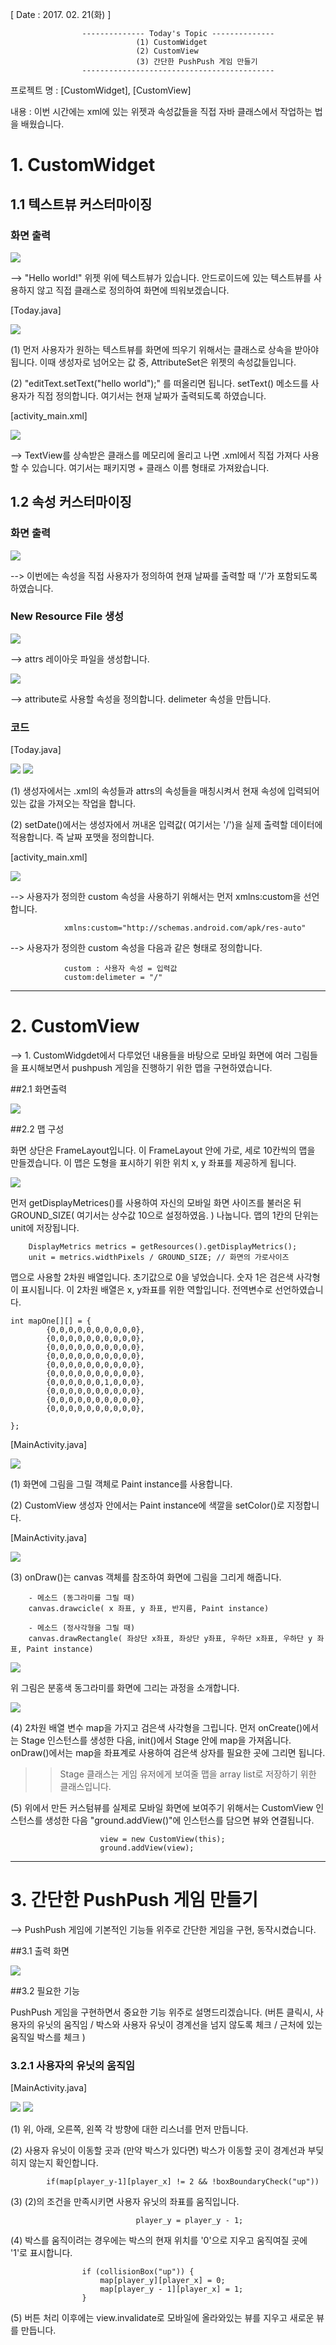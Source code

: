 [ Date : 2017. 02. 21(화) ]

					-------------- Today's Topic --------------
								(1) CustomWidget
								(2) CustomView
								(3) 간단한 PushPush 게임 만들기
					-------------------------------------------

 프로젝트 명 : [CustomWidget], [CustomView]

 내용 : 이번 시간에는 xml에 있는 위젯과 속성값들을 직접 자바 클래스에서 작업하는 법을 배웠습니다.


# 1. CustomWidget


## 1.1 텍스트뷰 커스터마이징


### 화면 출력

![](http://i.imgur.com/gtInKBI.png )

--> "Hello world!" 위젯 위에 텍스트뷰가 있습니다. 안드로이드에 있는 텍스트뷰를 사용하지 않고 직접 클래스로 정의하여 화면에 띄워보겠습니다.




[Today.java]

![](http://i.imgur.com/nL5wvl4.png)

(1) 먼저 사용자가 원하는 텍스트뷰를 화면에 띄우기 위해서는 클래스로 상속을 받아야 됩니다.
이때 생성자로 넘어오는 값 중, AttributeSet은 위젯의 속성값들입니다.

(2) "editText.setText("hello world");" 를 떠올리면 됩니다. setText() 메소드를 사용자가 직접 정의합니다. 여기서는 현재 날짜가 출력되도록 하였습니다.



[activity_main.xml]

![](http://i.imgur.com/CIFTc69.png)

--> TextView를 상속받은 클래스를 메모리에 올리고 나면 .xml에서 직접 가져다 사용할 수 있습니다. 여기서는 패키지명 + 클래스 이름 형태로 가져왔습니다.

## 1.2 속성 커스터마이징

### 화면 출력

![](http://i.imgur.com/aT4ehFm.png)

--> 이번에는 속성을 직접 사용자가 정의하여 현재 날짜를 출력할 때 '/'가 포함되도록 하였습니다.

### New Resource File 생성

![](http://i.imgur.com/Jbn8Gzq.png)

--> attrs 레이아웃 파일을 생성합니다.


![](http://i.imgur.com/ygWwbHO.png)

--> attribute로 사용할 속성을 정의합니다. delimeter 속성을 만듭니다.

### 코드

[Today.java]

![](http://i.imgur.com/fv6qF17.png)
![](http://i.imgur.com/1EqFXUA.png)

(1) 생성자에서는 .xml의 속성들과 attrs의 속성들을 매칭시켜서 현재 속성에 입력되어 있는 값을 가져오는 작업을 합니다.

(2) setDate()에서는 생성자에서 꺼내온 입력값( 여기서는 '/')을 실제 출력할 데이터에 적용합니다. 즉 날짜 포맷을 정의합니다.


[activity_main.xml]

![](http://i.imgur.com/djG2mGG.png)

--> 사용자가 정의한 custom 속성을 사용하기 위해서는 먼저 xmlns:custom을 선언합니다.

				xmlns:custom="http://schemas.android.com/apk/res-auto"

--> 사용자가 정의한 custom 속성을 다음과 같은 형태로 정의합니다.

				custom : 사용자 속성 = 입력값
				custom:delimeter = "/"

--------------------------------------------

# 2. CustomView

--> 1. CustomWidgdet에서 다루었던 내용들을 바탕으로 모바일 화면에 여러 그림들을 표시해보면서 pushpush 게임을 진행하기 위한 맵을 구현하였습니다.

##2.1 화면출력

![](http://i.imgur.com/gs5twcJ.png)

##2.2 맵 구성

화면 상단은 FrameLayout입니다. 이 FrameLayout 안에 가로, 세로 10칸씩의 맵을 만들겠습니다. 이 맵은 도형을 표시하기 위한 위치 x, y 좌표를 제공하게 됩니다.

![](http://i.imgur.com/RyEGWt1.png)

먼저 getDisplayMetrices()를 사용하여 자신의 모바일 화면 사이즈를 불러온 뒤 GROUND_SIZE( 여기서는 상수값 10으로 설정하였음. ) 나눕니다. 맵의 1칸의 단위는 unit에 저장됩니다.


        DisplayMetrics metrics = getResources().getDisplayMetrics();
        unit = metrics.widthPixels / GROUND_SIZE; // 화면의 가로사이즈

맵으로 사용할 2차원 배열입니다. 초기값으로 0을 넣었습니다. 숫자 1은 검은색 사각형이 표시됩니다. 이 2차원 배열은 x, y좌표를 위한 역할입니다. 전역변수로 선언하였습니다.

    int mapOne[][] = {
            {0,0,0,0,0,0,0,0,0,0},
            {0,0,0,0,0,0,0,0,0,0},
            {0,0,0,0,0,0,0,0,0,0},
            {0,0,0,0,0,0,0,0,0,0},
            {0,0,0,0,0,0,0,0,0,0},
            {0,0,0,0,0,0,0,0,0,0},
            {0,0,0,0,0,0,1,0,0,0},
            {0,0,0,0,0,0,0,0,0,0},
            {0,0,0,0,0,0,0,0,0,0},
            {0,0,0,0,0,0,0,0,0,0},

    };

[MainActivity.java]

![](http://i.imgur.com/pA5UoN5.png)

(1) 화면에 그림을 그릴 객체로 Paint instance를 사용합니다.

(2) CustomView 생성자 안에서는 Paint instance에 색깔을 setColor()로 지정합니다.

[MainActivity.java]

![](http://i.imgur.com/IF1aW7P.png)

(3) onDraw()는 canvas 객체를 참조하여 화면에 그림을 그리게 해줍니다.
		
		- 메소드 (동그라미를 그릴 때)
		canvas.drawcicle( x 좌표, y 좌표, 반지름, Paint instance)
		
		- 메소드 (정사각형을 그릴 때)
		canvas.drawRectangle( 좌상단 x좌표, 좌상단 y좌표, 우하단 x좌표, 우하단 y 좌표, Paint instance)



![](http://i.imgur.com/zN2lcy9.png)

위 그림은  분홍색 동그라미를 화면에 그리는 과정을 소개합니다.

![](http://i.imgur.com/8iHoyyd.png)

(4) 2차원 배열 변수 map을 가지고 검은색 사각형을 그립니다. 먼저 onCreate()에서는 Stage 인스턴스를 생성한 다음, init()에서 Stage 안에 map을 가져옵니다. onDraw()에서는 map을 좌표계로 사용하여 검은색 상자를 필요한 곳에 그리면 됩니다.

>> Stage 클래스는 게임 유저에게 보여줄 맵을 array list로 저장하기 위한 클래스입니다. 


(5) 위에서 만든 커스텀뷰를 실제로 모바일 화면에 보여주기 위해서는 CustomView 인스턴스를 생성한 다음 "ground.addView()"에 인스턴스를 담으면 뷰와 연결됩니다.

      				    view = new CustomView(this);
    				    ground.addView(view);


-----------------------------------------

# 3. 간단한 PushPush 게임 만들기

--> PushPush 게임에 기본적인 기능들 위주로 간단한 게임을 구현, 동작시켰습니다.

##3.1 출력 화면

![](http://i.imgur.com/X7FT20h.png)

##3.2 필요한 기능

PushPush 게임을 구현하면서 중요한 기능 위주로 설명드리겠습니다.
(버튼 클릭시, 사용자의 유닛의 움직임 / 박스와 사용자 유닛이 경계선을 넘지 않도록 체크 / 근처에 있는 움직일 박스를 체크 )

### 3.2.1 사용자의 유닛의 움직임

[MainActivity.java]

![](http://i.imgur.com/UFj4RLm.png)
![](http://i.imgur.com/Qv17st6.png)

(1) 위, 아래, 오른쪽, 왼쪽 각 방향에 대한 리스너를 먼저 만듭니다.

(2) 사용자 유닛이 이동할 곳과 (만약 박스가 있다면) 박스가 이동할 곳이 경계선과 부딪히지 않는지 확인합니다.


			if(map[player_y-1][player_x] != 2 && !boxBoundaryCheck("up")) 


(3) (2)의 조건을 만족시키면 사용자 유닛의 좌표를 움직입니다.

			                    player_y = player_y - 1; 

(4) 박스를 움직이려는 경우에는 박스의 현재 위치를 '0'으로 지우고 움직여질 곳에 '1'로 표시합니다.

                    if (collisionBox("up")) {
                        map[player_y][player_x] = 0;
                        map[player_y - 1][player_x] = 1;
                    }


(5) 버튼 처리 이후에는 view.invalidate로 모바일에 올라와있는 뷰를 지우고 새로운 뷰를 만듭니다.